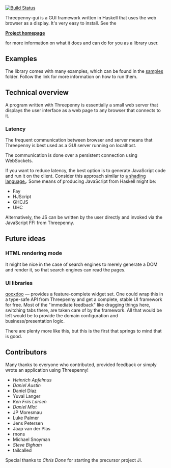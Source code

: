 [![Build Status](https://travis-ci.org/HeinrichApfelmus/threepenny-gui.png)](https://travis-ci.org/HeinrichApfelmus/threepenny-gui)

Threepenny-gui is a GUI framework written in Haskell that uses the web browser as a display. It's very easy to install. See the

  [**Project homepage**](http://www.haskell.org/haskellwiki/Threepenny-gui)

for more information on what it does and can do for you as a library user.

## Examples

The library comes with many examples, which can be found in the [samples](https://github.com/HeinrichApfelmus/threepenny-gui/tree/master/samples#readme) folder. Follow the link for more information on how to run them.

## Technical overview

A program written with Threepenny is essentially a small web server that displays the user interface as a web page to any browser that connects to it.

### Latency

The frequent communication between browser and server
means that Threepenny is best used as a GUI server running on localhost.

The communication is done over a persistent connection using WebSockets.

If you want to reduce latency, the best option is to generate JavaScript
code and run it on the client. Consider this approach similar to [a
shading language.](http://en.wikipedia.org/wiki/Shading_language). Some means of producing JavaScript from Haskell might be:

* Fay
* HJScript
* GHCJS
* UHC

Alternatively, the JS can be written by the user directly and invoked via the JavaScript FFI from Threepenny.

## Future ideas

### HTML rendering mode

It might be nice in the case of search engines to merely generate a DOM and render it, so that search engines can read the pages.

### UI libraries

[qooxdoo](http://qooxdoo.org/demo) — provides a feature-complete widget set. One could wrap this in a type-safe API from Threepenny and get a complete, stable UI framework for free. Most of the "immediate feedback" like dragging things here, switching tabs there, are taken care of by the framework. All that would be left would be to provide the domain configuration and business/presentation logic.

There are plenty more like this, but this is the first that springs to
mind that is good.

## Contributors

Many thanks to everyone who contributed, provided feedback or simply wrote an application using Threepenny!

* *Heinrich Apfelmus*
* *Daniel Austin*
* Daniel Díaz
* Yuval Langer
* *Ken Friis Larsen*
* *Daniel Mlot*
* JP Moresmau
* Luke Palmer
* Jens Petersen
* Jaap van der Plas
* rnons
* Michael Snoyman
* *Steve Bigham*
* tailcalled

Special thanks to *Chris Done* for starting the precursor project Ji.
